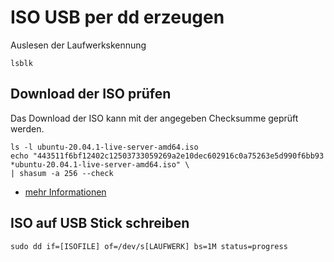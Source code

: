 # ISO USB per dd erzeugen

Auslesen der Laufwerkskennung
```
lsblk
```
## Download der ISO prüfen
Das Download der ISO kann mit der angegeben Checksumme geprüft werden.
```
ls -l ubuntu-20.04.1-live-server-amd64.iso
echo "443511f6bf12402c12503733059269a2e10dec602916c0a75263e5d990f6bb93 *ubuntu-20.04.1-live-server-amd64.iso" \
| shasum -a 256 --check
```
+ [mehr Informationen](https://www.cyberciti.biz/tips/linux-unix-verify-dvd-cd-iso-images.html)

## ISO auf USB Stick schreiben
```
sudo dd if=[ISOFILE] of=/dev/s[LAUFWERK] bs=1M status=progress
```
